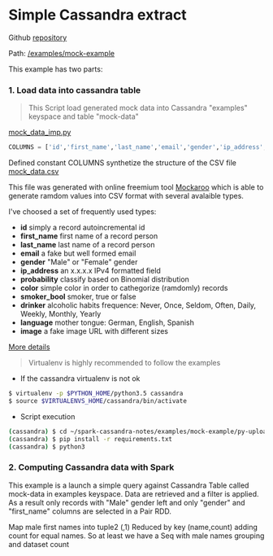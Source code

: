 # Simple Cassandra extract

Github [repository](https://github.com/jasset75/spark-cassandra-notes)

Path: [/examples/mock-example](Examples/mock-example.md)

This example has two parts:

### 1. Load data into cassandra table

> This Script load generated mock data into Cassandra "examples" keyspace and table "mock-data"

[mock_data_imp.py](https://github.com/jasset75/spark-cassandra-notes/examples/mock-example/py-upload/mock_data_imp.py)

```py
COLUMNS = ['id','first_name','last_name','email','gender','ip_address','probability','color','smoker_bool','drinker','language','image']
```

Defined constant COLUMNS synthetize the structure of the CSV file [mock_data.csv](https://github.com/jasset75/spark-cassandra-notes/examples/mock-example/py-upload/data/mock-data.csv)

This file was generated with online freemium tool [Mockaroo](http://www.mockaroo.com/) which is able to generate ramdom values into CSV format with several avalaible types.

I've choosed a set of frequently used types:

+ **id** simply a record autoincremental id
+ **first_name** first name of a record person
+ **last_name** last name of a record person
+ **email** a fake but well formed email
+ **gender** "Male" or "Female" gender
+ **ip_address** an x.x.x.x IPv4 formatted field
+ **probability** classify based on Binomial distribution
+ **color** simple color in order to cathegorize (ramdomly) records
+ **smoker_bool** smoker, true or false
+ **drinker**  alcoholic habits frequence: Never, Once, Seldom, Often, Daily, Weekly, Monthly, Yearly
+ **language** mother tongue: German, English, Spanish
+ **image** a fake image URL with different sizes

[More details](https://www.mockaroo.com/b085ea10)

> Virtualenv is highly recommended to follow the examples
- If the cassandra virtualenv is not ok

```sh
$ virtualenv -p $PYTHON_HOME/python3.5 cassandra
$ source $VIRTUALENVS_HOME/cassandra/bin/activate
```

- Script execution
```sh
(cassandra) $ cd ~/spark-cassandra-notes/examples/mock-example/py-upload
(cassandra) $ pip install -r requirements.txt
(cassandra) $ python3 
``` 

### 2. Computing Cassandra data with Spark

This example is a launch a simple query against Cassandra Table called mock-data in examples keyspace. Data are retrieved and a filter is applied. As a result only records with "Male" gender left and only "gender" and "first_name" columns are selected in a Pair RDD.

Map male first names into tuple2 (<name>,1)
Reduced by key (name,count) adding count for equal names. So at least we have a Seq with male names grouping and dataset count 

